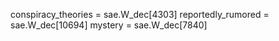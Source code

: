conspiracy_theories = sae.W_dec[4303]
reportedly_rumored = sae.W_dec[10694]
mystery = sae.W_dec[7840]
